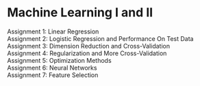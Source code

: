 # Machine Learning I and II

Assignment 1: Linear Regression \
Assignment 2: Logistic Regression and Performance On Test Data \
Assignment 3: Dimension Reduction and Cross-Validation \
Assignment 4: Regularization and More Cross-Validation \
Assignment 5: Optimization Methods \
Assignment 6: Neural Networks \
Assignment 7: Feature Selection
